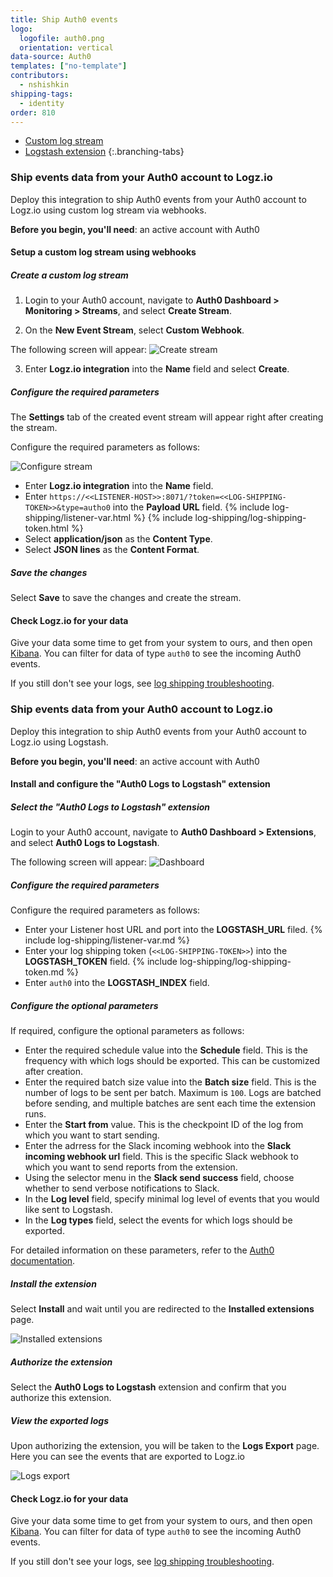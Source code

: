 ```yaml
---
title: Ship Auth0 events
logo:
  logofile: auth0.png
  orientation: vertical
data-source: Auth0
templates: ["no-template"]
contributors:
  - nshishkin
shipping-tags:
  - identity
order: 810
---
```


<!-- tabContainer:start -->
<div class="branching-container">

* [Custom log stream](#webhooks)
* [Logstash extension](#logstash)
{:.branching-tabs}

<!-- tab:start -->
<div id="webhooks">

### Ship events data from your Auth0 account to Logz.io

Deploy this integration to ship Auth0 events from your Auth0 account to Logz.io using custom log stream via webhooks.

**Before you begin, you'll need**: an active account with Auth0

<div class="tasklist">

#### Setup a custom log stream using webhooks

##### Create a custom log stream

1. Login to your Auth0 account, navigate to **Auth0 Dashboard > Monitoring > Streams**, and select **Create Stream**.
  
2. On the **New Event Stream**, select **Custom Webhook**.

The following screen will appear:
![Create stream](https://dytvr9ot2sszz.cloudfront.net/logz-docs/auth0/Auth0-logzio-integration.png)
  
3. Enter **Logz.io integration** into the **Name** field and select **Create**.


##### Configure the required parameters
  
The **Settings** tab of the created event stream will appear right after creating the stream.

Configure the required parameters as follows:

![Configure stream](https://dytvr9ot2sszz.cloudfront.net/logz-docs/auth0/webhook-auth0.png)

   * Enter **Logz.io integration** into the **Name** field.
   * Enter `https://<<LISTENER-HOST>>:8071/?token=<<LOG-SHIPPING-TOKEN>>&type=autho0` into the **Payload URL** field. {% include log-shipping/listener-var.html %} {% include log-shipping/log-shipping-token.html %}
   * Select **application/json** as the **Content Type**.
   * Select **JSON lines** as the **Content Format**.

##### Save the changes

Select **Save** to save the changes and create the stream.

#### Check Logz.io for your data

Give your data some time to get from your system to ours, and then open [Kibana](https://app.logz.io/#/dashboard/kibana). You can filter for data of type `auth0` to see the incoming Auth0 events.

If you still don't see your logs, see [log shipping troubleshooting]({{site.baseurl}}/user-guide/log-shipping/log-shipping-troubleshooting.html).

</div>

</div>
<!-- tab:end -->

<!-- tab:start -->
<div id="logstash">

### Ship events data from your Auth0 account to Logz.io

Deploy this integration to ship Auth0 events from your Auth0 account to Logz.io using Logstash.

**Before you begin, you'll need**: an active account with Auth0


<div class="tasklist">

#### Install and configure the "Auth0 Logs to Logstash" extension

##### Select the "Auth0 Logs to Logstash" extension

Login to your Auth0 account, navigate to **Auth0 Dashboard > Extensions**, and select **Auth0 Logs to Logstash**.

The following screen will appear:
![Dashboard](https://dytvr9ot2sszz.cloudfront.net/logz-docs/auth0/Dashboard_Logstash.png)

##### Configure the required parameters

Configure the required parameters as follows:

   * Enter your Listener host URL and port into the **LOGSTASH_URL** filed. {% include log-shipping/listener-var.md %}
   * Enter your log shipping token (`<<LOG-SHIPPING-TOKEN>>`) into the **LOGSTASH_TOKEN** field. {% include log-shipping/log-shipping-token.md %}
   * Enter `auth0` into the **LOGSTASH_INDEX** field.

##### Configure the optional parameters

If required, configure the optional parameters as follows:

   * Enter the required schedule value into the **Schedule** field. This is the frequency with which logs should be exported. This can be customized after creation.
   * Enter the required batch size value into the **Batch size** field. This is the number of logs to be sent per batch. Maximum is `100`. Logs are batched before sending, and multiple batches are sent each time the extension runs.
   * Enter the **Start from** value. This is the checkpoint ID of the log from which you want to start sending.
   * Enter the adrress for the Slack incoming webhook into the **Slack incoming webhook url** field. This is the specific Slack webhook to which you want to send reports from the extension.
   * Using the selector menu in the **Slack send success** field, choose whether to send verbose notifications to Slack.
   * In the **Log level** field, specify minimal log level of events that you would like sent to Logstash.
   * In the **Log types** field, select the events for which logs should be exported.

 For detailed information on these parameters, refer to the [Auth0 documentation](https://auth0.com/docs/extensions/export-logs-to-logstash).

##### Install the extension

Select **Install** and wait until you are redirected to the **Installed extensions** page.

![Installed extensions](https://dytvr9ot2sszz.cloudfront.net/logz-docs/auth0/Auth0_installed_extensions.png)

##### Authorize the extension

Select the **Auth0 Logs to Logstash** extension and confirm that you authorize this extension.

#####  View the exported logs

Upon authorizing the extension, you will be taken to the **Logs Export** page. Here you can see the events that are exported to Logz.io

![Logs export](https://dytvr9ot2sszz.cloudfront.net/logz-docs/auth0/Auth0_logs_export.png)

#### Check Logz.io for your data

Give your data some time to get from your system to ours, and then open [Kibana](https://app.logz.io/#/dashboard/kibana). You can filter for data of type `auth0` to see the incoming Auth0 events.

If you still don't see your logs, see [log shipping troubleshooting]({{site.baseurl}}/user-guide/log-shipping/log-shipping-troubleshooting.html).

</div>

</div>
<!-- tab:end -->

</div>
<!-- tabContainer:end -->
